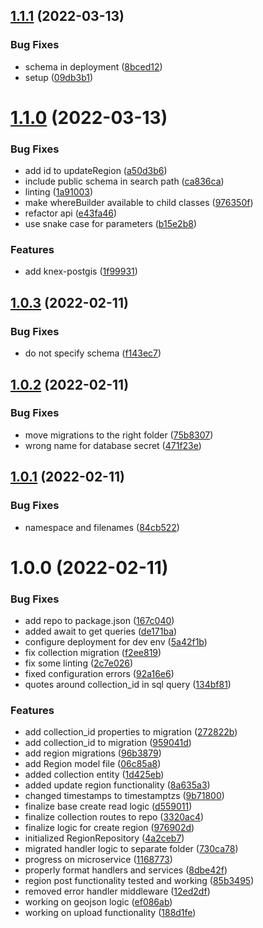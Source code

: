 ## [1.1.1](https://github.com/Greenstand/treetracker-regions-api/compare/v1.1.0...v1.1.1) (2022-03-13)


### Bug Fixes

* schema in deployment ([8bced12](https://github.com/Greenstand/treetracker-regions-api/commit/8bced12b988f9e610146278b3c95106b9c9e66f4))
* setup ([09db3b1](https://github.com/Greenstand/treetracker-regions-api/commit/09db3b1fcbb8cd6297e112bc15ab7c7f7f785e0b))

# [1.1.0](https://github.com/Greenstand/treetracker-regions-api/compare/v1.0.3...v1.1.0) (2022-03-13)


### Bug Fixes

* add id to updateRegion ([a50d3b6](https://github.com/Greenstand/treetracker-regions-api/commit/a50d3b68be76472881e5d73be2eb84b07ed54282))
* include public schema in search path ([ca836ca](https://github.com/Greenstand/treetracker-regions-api/commit/ca836cad128cf369809ba8e8f2422abcc889b8fd))
* linting ([1a91003](https://github.com/Greenstand/treetracker-regions-api/commit/1a910033d5662331724961ff64cc486649fc254a))
* make whereBuilder available to child classes ([976350f](https://github.com/Greenstand/treetracker-regions-api/commit/976350f5f9d5a2bfbd40f319b6c6b145d4579599))
* refactor api ([e43fa46](https://github.com/Greenstand/treetracker-regions-api/commit/e43fa4680a7a07d415bfbf117c7c531815d8af54))
* use snake case for parameters ([b15e2b8](https://github.com/Greenstand/treetracker-regions-api/commit/b15e2b8b23f6da0be1f842f9e83b39d9f94bce8f))


### Features

* add knex-postgis ([1f99931](https://github.com/Greenstand/treetracker-regions-api/commit/1f9993137ba3cb10e2c117672efce428cd4e96d4))

## [1.0.3](https://github.com/Greenstand/treetracker-regions-api/compare/v1.0.2...v1.0.3) (2022-02-11)

### Bug Fixes

- do not specify schema ([f143ec7](https://github.com/Greenstand/treetracker-regions-api/commit/f143ec7cc013ac1542f273bb987685ec898e2554))

## [1.0.2](https://github.com/Greenstand/treetracker-regions-api/compare/v1.0.1...v1.0.2) (2022-02-11)

### Bug Fixes

- move migrations to the right folder ([75b8307](https://github.com/Greenstand/treetracker-regions-api/commit/75b8307107194a79f08144b481209b4fd1ac5b3b))
- wrong name for database secret ([471f23e](https://github.com/Greenstand/treetracker-regions-api/commit/471f23e633926e1854474e406a40103f1f81a35b))

## [1.0.1](https://github.com/Greenstand/treetracker-regions-api/compare/v1.0.0...v1.0.1) (2022-02-11)

### Bug Fixes

- namespace and filenames ([84cb522](https://github.com/Greenstand/treetracker-regions-api/commit/84cb52209b495bb1db62bcc298ca4db99ed27072))

# 1.0.0 (2022-02-11)

### Bug Fixes

- add repo to package.json ([167c040](https://github.com/Greenstand/treetracker-regions-api/commit/167c04055ce5ed3eaa47fb0f9a286590e8ab8f11))
- added await to get queries ([de171ba](https://github.com/Greenstand/treetracker-regions-api/commit/de171baffd5c3e2846c02134252c64f9c4209abe))
- configure deployment for dev env ([5a42f1b](https://github.com/Greenstand/treetracker-regions-api/commit/5a42f1bec23cef595ce454e6f9865b86338cbbaa))
- fix collection migration ([f2ee819](https://github.com/Greenstand/treetracker-regions-api/commit/f2ee819014f8dadb3fcc18e1fcc2791ce6df02d6))
- fix some linting ([2c7e026](https://github.com/Greenstand/treetracker-regions-api/commit/2c7e0268889b2800690f7660a72eaabec70eeab7))
- fixed configuration errors ([92a16e6](https://github.com/Greenstand/treetracker-regions-api/commit/92a16e6f310e268d952fa43b9ab186f93cf2cc3d))
- quotes around collection_id in sql query ([134bf81](https://github.com/Greenstand/treetracker-regions-api/commit/134bf81fda31d6f163578a2d2316c71ea5501483))

### Features

- add collection_id properties to migration ([272822b](https://github.com/Greenstand/treetracker-regions-api/commit/272822b85d12945a4a7c83762cbd853d9c720e3c))
- add collection_id to migration ([959041d](https://github.com/Greenstand/treetracker-regions-api/commit/959041d459cfeb9946ac44890291026fb7ac400d))
- add region migrations ([96b3879](https://github.com/Greenstand/treetracker-regions-api/commit/96b3879ba13239f051c3776cc5bb8cf7819821b8))
- add Region model file ([06c85a8](https://github.com/Greenstand/treetracker-regions-api/commit/06c85a86b76cf2635f41ecf127f93aace75fb20b))
- added collection entity ([1d425eb](https://github.com/Greenstand/treetracker-regions-api/commit/1d425ebf90a93586916b5f86e5272e240033f589))
- added update region functionality ([8a635a3](https://github.com/Greenstand/treetracker-regions-api/commit/8a635a3b58c4d7ded16896b6d27bd6abd613f3d3))
- changed timestamps to timestamptzs ([9b71800](https://github.com/Greenstand/treetracker-regions-api/commit/9b718002d81c1aabbb6a31f513c04989fcebca41))
- finalize base create read logic ([d559011](https://github.com/Greenstand/treetracker-regions-api/commit/d55901130e98c0621151d52169213ab1fdeeb0c0))
- finalize collection routes to repo ([3320ac4](https://github.com/Greenstand/treetracker-regions-api/commit/3320ac40902207ef5a488f47aedeb0fdd18942e2))
- finalize logic for create region ([976902d](https://github.com/Greenstand/treetracker-regions-api/commit/976902d852c61305a6711046f6be26d445a7f815))
- initialized RegionRepository ([4a2ceb7](https://github.com/Greenstand/treetracker-regions-api/commit/4a2ceb712d6ff0ab8e37cf1810295ded9d5d2b6c))
- migrated handler logic to separate folder ([730ca78](https://github.com/Greenstand/treetracker-regions-api/commit/730ca789c4bc1ecc41240232f75d44ad7d16effb))
- progress on microservice ([1168773](https://github.com/Greenstand/treetracker-regions-api/commit/11687735b6f5ac001e97049220fd93849ba73ede))
- properly format handlers and services ([8dbe42f](https://github.com/Greenstand/treetracker-regions-api/commit/8dbe42f41a22c8a9d8ef1408ce58a10ecb3e15ca))
- region post functionality tested and working ([85b3495](https://github.com/Greenstand/treetracker-regions-api/commit/85b34955effe473e2e15e9d846582a942f00d895))
- removed error handler middleware ([12ed2df](https://github.com/Greenstand/treetracker-regions-api/commit/12ed2df2a11df602fd7cbdfe6b17c1d5e9760af7))
- working on geojson logic ([ef086ab](https://github.com/Greenstand/treetracker-regions-api/commit/ef086abd4de0258b361f559ff901d2a1a3dc224c))
- working on upload functionality ([188d1fe](https://github.com/Greenstand/treetracker-regions-api/commit/188d1fec9b61c10be888576cd4c35700b1e5ec1b))
